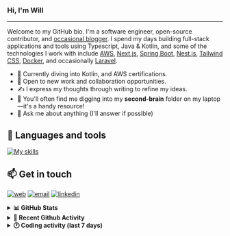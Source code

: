 ### Hi, I'm Will

---

Welcome to my GitHub bio. I'm a software engineer, open-source contributor, and [occasional blogger][blog]. I spend my days building full-stack applications and tools using Typescript, Java & Kotlin, and some of the technologies I work with include [AWS](https://aws.amazon.com/fr/), [Next.js](https://nextjs.org/), [Spring Boot](https://spring.io/projects/spring-boot), [Nest.js](https://nestjs.com/), [Tailwind CSS](https://github.com/tailwindlabs/tailwindcss), [Docker](https://www.docker.com/), and occasionally [Laravel](https://laravel.com/).

- 🔭 Currently diving into Kotlin, and AWS certifications.
- 👯 Open to new work and collaboration opportunities.
- ✍️ I express my thoughts through writing to refine my ideas.
- 🧠 You'll often find me digging into my **second-brain** folder on my laptop—it's a handy resource!
- 💬 Ask me about anything (I'll answer if possible)

## 🎨 Languages and tools

[![My skills](https://skillicons.dev/icons?i=typescript,js,nodejs,nest,java,kotlin,spring,python,fastapi,django,aws,docker,vscode,idea,tailwind&perline=15)](https://wilfriedago.dev/about#skills)

## 📫 Get in touch
[![web](https://img.shields.io/badge/WEBSITE-12100E?logo=google-earth&color=282A36)][website]
[![email](https://img.shields.io/badge/MAIL-12100E?logo=mailgun&color=282A36)][mail]
[![linkedin](https://img.shields.io/badge/LINKEDIN-12100E?logo=linkedin&color=282A36)][linkedin]


<details>
  <summary><b>📊 GitHub Stats</b></summary>
	<br/>
	<p align="left">
		<img width="49.5%" src="https://github-readme-stats.vercel.app/api?username=wilfriedago&show_icons=true&count_private=true&title_color=10b981&icon_color=10b981&theme=react&hide_border=true" />
		<img width="49.5%" src="https://streak-stats.demolab.com/?user=wilfriedago&hide_border=true&theme=react&ring=10b981&fire=fff&currStreakNum=fff&sideLabels=10b981&currStreakLabel=10b981&sideNums=fff" />
	</p>
</details>

<details>
  <summary><b>📅 Recent Github Activity</b></summary>
	<br>

<!--RECENT_ACTIVITY:last_update-->
Last Updated: Friday, October 17th, 2025, 4:19:12 AM
<!--RECENT_ACTIVITY:last_update_end-->

<!--RECENT_ACTIVITY:start-->
1. 🔱 Forked [wilfriedago/rijksmuseum](https://github.com/wilfriedago/rijksmuseum) from [wilfriedago/rijksmuseum](https://github.com/wilfriedago/rijksmuseum)<br>
2. ⭐ Starred [fethij/Rijksmuseum](https://github.com/fethij/Rijksmuseum)<br>
3. ⭐ Starred [openMF/kmp-project-template](https://github.com/openMF/kmp-project-template)<br>
4. ⭐ Starred [skydoves/Pokedex](https://github.com/skydoves/Pokedex)<br>
5. 🔱 Forked [wilfriedago/confetti](https://github.com/wilfriedago/confetti) from [wilfriedago/confetti](https://github.com/wilfriedago/confetti)<br>
<!--RECENT_ACTIVITY:end-->
</details>

<details>
  <summary><b>🕐 Coding activity (last 7 days)</b></summary>
	<br>

<!--START_SECTION:waka-->

```python
Total Time: 26 hrs 49 mins

HTML             7 hrs 9 mins    ██████▓░░░░░░░░░░░░░░░░░░   26.48 %
Java             3 hrs 46 mins   ███▒░░░░░░░░░░░░░░░░░░░░░   13.97 %
SCSS             3 hrs 22 mins   ███░░░░░░░░░░░░░░░░░░░░░░   12.48 %
TypeScript       2 hrs 8 mins    ██░░░░░░░░░░░░░░░░░░░░░░░   07.94 %
Python           1 hr 35 mins    █▒░░░░░░░░░░░░░░░░░░░░░░░   05.89 %
JavaScript       1 hr 33 mins    █▒░░░░░░░░░░░░░░░░░░░░░░░   05.79 %
CSS              56 mins         █░░░░░░░░░░░░░░░░░░░░░░░░   03.49 %
CSV              37 mins         ▓░░░░░░░░░░░░░░░░░░░░░░░░   02.29 %
```

<!--END_SECTION:waka-->
</details>

[website]: https://wilfriedago.me
[linkedin]: https://linkedin.com/in/wilfriedago
[blog]: https://wilfriedago.me/blog
[mail]: mailto:hello@wilfriedago.me
